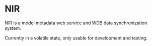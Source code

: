 NIR
===

NIR is a model metadata web service and WDB data synchronization system.

Currently in a volatile state, only usable for development and testing.
